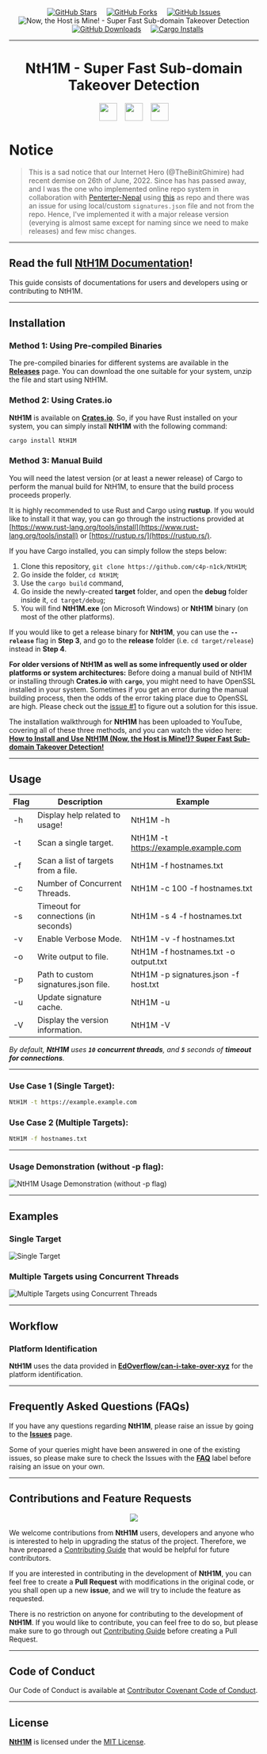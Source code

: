 <!-- NtH1M | Now, the Host is Mine! - Super Fast Sub-domain Takeover Detection! -->

<p align="center">
        <a href="https://github.com/c4p-n1ck/NtH1M/stargazers" target="_blank"><img alt="GitHub Stars" src="https://img.shields.io/github/stars/c4p-n1ck/NtH1M?style=for-the-badge" /></a>
        &nbsp;&nbsp;&nbsp;
        <a href="https://github.com/c4p-n1ck/NtH1M/network/members" target="_blank"><img alt="GitHub Forks" src="https://img.shields.io/github/forks/c4p-n1ck/NtH1M?style=for-the-badge" /></a>
        &nbsp;&nbsp;&nbsp;
        <a href="https://github.com/c4p-n1ck/NtH1M/issues" target="_blank"><img alt="GitHub Issues" src="https://img.shields.io/github/issues/c4p-n1ck/NtH1M?style=for-the-badge" /></a>
        <br />
        <img src="images/header.png" alt="Now, the Host is Mine! - Super Fast Sub-domain Takeover Detection" title="NtH1M | Now, the Host is Mine!">
        <br />
        &nbsp;&nbsp;&nbsp;
        <a href="https://github.com/c4p-n1ck/NtH1M/releases" target="_blank"><img alt="GitHub Downloads" src="https://img.shields.io/github/downloads/c4p-n1ck/NtH1M/total.svg?style=for-the-badge&label=GitHub+Downloads" /></a>
        &nbsp;&nbsp;&nbsp;
        <a href="https://crates.io/crates/NtH1M" target="_blank"><img alt="Cargo Installs" src="https://img.shields.io/crates/d/NtH1M?style=for-the-badge&label=Cargo+Installs" /></a>
</p>


***


<h1 align="center"> NtH1M - Super Fast Sub-domain Takeover Detection </h1>
<p align="center">
    <a href="https://github.com/c4p-n1ck/NtH1M/releases/tag/0.1.4" target="_blank"><img src="https://img.shields.io/badge/latest-0.1.4-blue?style=for-the-badge&label=Latest+Release" height="36" /></a>
    &nbsp;&nbsp;
    <a href="https://www.rust-lang.org/" target="_blank"><img src="https://forthebadge.com/images/badges/made-with-rust.svg" height="36" /></a>
    &nbsp;&nbsp;
    <a href="https://whoisbinit.me/NtHiM/" target="_blank"><img src="https://img.shields.io/badge/documentation-blue?style=for-the-badge&label=Read&logo=docsdotrs&labelColor=c21919&color=bd1799" height="36" /></a>
</p>


# Notice

> This is a sad notice that our Internet Hero (@TheBinitGhimire) had recent demise on 26th of June, 2022. Since has has passed away, and I was the one who implemented online repo system in collaboration with [Penterter-Nepal](https://github.com/Pentester-Nepal) using [this](https://git.io/signatures_json) as repo and there was an issue for using local/custom `signatures.json` file and not from the repo. Hence, I've implemented it with a major release version (everying is almost same except for naming since we need to make releases) and few misc changes.


***


## Read the full [**NtH1M Documentation**](https://whoisbinit.me/NtHiM/)!

This guide consists of documentations for users and developers using or contributing to NtH1M.

***

## Installation

### Method 1: Using Pre-compiled Binaries
The pre-compiled binaries for different systems are available in the [**Releases**](https://github.com/c4p-n1ck/NtH1M/releases) page. You can download the one suitable for your system, unzip the file and start using NtH1M.

### Method 2: Using Crates.io
**NtH1M** is available on **[Crates.io](https://crates.io/crates/NtH1M)**. So, if you have Rust installed on your system, you can simply install **NtH1M** with the following command:

```bash
cargo install NtH1M
```

### Method 3: Manual Build
You will need the latest version (or at least a newer release) of Cargo to perform the manual build for NtH1M, to ensure that the build process proceeds properly.

It is highly recommended to use Rust and Cargo using **rustup**. If you would like to install it that way, you can go through the instructions provided at [https://www.rust-lang.org/tools/install](https://www.rust-lang.org/tools/install) or [https://rustup.rs/](https://rustup.rs/).

If you have Cargo installed, you can simply follow the steps below:
1. Clone this repository, `git clone https://github.com/c4p-n1ck/NtH1M`;
2. Go inside the folder, `cd NtH1M`;
3. Use the `cargo build` command,
4. Go inside the newly-created **target** folder, and open the **debug** folder inside it, `cd target/debug`;
5. You will find **NtH1M.exe** (on Microsoft Windows) or **NtH1M** binary (on most of the other platforms).

If you would like to get a release binary for **NtH1M**, you can use the **`--release`** flag in **Step 3**, and go to the **release** folder (i.e. `cd target/release`) instead in **Step 4**.

**For older versions of NtH1M as well as some infrequently used or older platforms or system architectures:**
Before doing a manual build of NtH1M or installing through **Crates.io** with **`cargo`**, you might need to have OpenSSL installed in your system. Sometimes if you get an error during the manual building process, then the odds of the error taking place due to OpenSSL are high. Please check out the [issue #1](https://github.com/c4p-n1ck/NtH1M/issues/1) to figure out a solution for this issue.

The installation walkthrough for **NtH1M** has been uploaded to YouTube, covering all of these three methods, and you can watch the video here: **[How to Install and Use NtH1M (Now, the Host is Mine!)? Super Fast Sub-domain Takeover Detection!](https://youtu.be/CUTbqFhRjwY)**


***

## Usage

| Flag | Description                           | Example                              |
| ---- | ------------------------------------- | ------------------------------------ |
| -h   | Display help related to usage!        | NtH1M -h                             |
| -t   | Scan a single target.                 | NtH1M -t https://example.example.com |
| -f   | Scan a list of targets from a file.   | NtH1M -f hostnames.txt               |
| -c   | Number of Concurrent Threads.         | NtH1M -c 100 -f hostnames.txt        |
| -s   | Timeout for connections (in seconds)  | NtH1M -s 4 -f hostnames.txt          |
| -v   | Enable Verbose Mode.                  | NtH1M -v -f hostnames.txt            |
| -o   | Write output to file.                 | NtH1M -f hostnames.txt -o output.txt |
| -p   | Path to custom signatures.json file.  | NtH1M -p signatures.json -f host.txt |
| -u   | Update signature cache.               | NtH1M -u                             |
| -V   | Display the version information.      | NtH1M -V                             |

*By default, **NtH1M** uses **`10`** **concurrent threads**, and **`5`** seconds of **timeout for connections**.*

***

### Use Case 1 (Single Target):

```bash
NtH1M -t https://example.example.com
```

### Use Case 2 (Multiple Targets):

```bash
NtH1M -f hostnames.txt
```

***

### Usage Demonstration (without -p flag):

![NtH1M Usage Demonstration (without -p flag)](images/demonstration.gif)

***

## Examples

### Single Target
![Single Target](images/examples/example1.png)

### Multiple Targets using Concurrent Threads
![Multiple Targets using Concurrent Threads](images/examples/example2.png)

***

## Workflow

### Platform Identification
**NtH1M** uses the data provided in **[EdOverflow/can-i-take-over-xyz](https://github.com/EdOverflow/can-i-take-over-xyz)** for the platform identification.

***

## Frequently Asked Questions (FAQs)
If you have any questions regarding **NtH1M**, please raise an issue by going to the **[Issues](https://github.com/c4p-n1ck/NtH1M/issues)** page.

Some of your queries might have been answered in one of the existing issues, so please make sure to check the Issues with the **[FAQ](https://github.com/c4p-n1ck/NtH1M/issues?q=is%3Aissue+label%3AFAQ)** label before raising an issue on your own.

***

## Contributions and Feature Requests
<p align="center">
    <a href="https://github.com/c4p-n1ck/NtH1M/pulls"><img src="https://img.shields.io/badge/Pull%20Requests-welcome-brightgreen.svg?style=for-the-badge" /></a>
</p>


We welcome contributions from **NtH1M** users, developers and anyone who is interested to help in upgrading the status of the project. Therefore, we have prepared a [Contributing Guide](.github/CONTRIBUTING.md) that would be helpful for future contributors.

If you are interested in contributing in the development of **NtH1M**, you can feel free to create a **Pull Request** with modifications in the original code, or you shall open up a new **issue**, and we will try to include the feature as requested.

There is no restriction on anyone for contributing to the development of **NtH1M**. If you would like to contribute, you can feel free to do so, but please make sure to go through out [Contributing Guide](.github/CONTRIBUTING.md) before creating a Pull Request.

***

## Code of Conduct

Our Code of Conduct is available at [Contributor Covenant Code of Conduct](.github/CODE_OF_CONDUCT.md).

***

## License

[**NtH1M**](https://github.com/c4p-n1ck/NtH1M) is licensed under the [MIT License](https://github.com/c4p-n1ck/NtH1M/blob/main/LICENSE).
